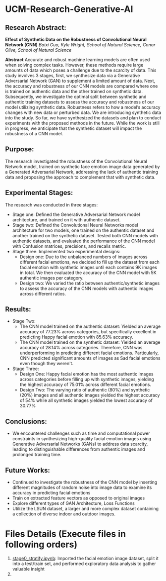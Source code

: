 # UCM-Research-Generative-AI
## Research Abstract:
**Effect of Synthetic Data on the Robustness of Convolutional Neural Network (CNN)**
*Baixi Guo, Kyle Wright, School of Natural Science, Conor Olive, School of Natural Science*

**Abstract**
Accurate and robust machine learning models are often used when solving complex tasks. However, these methods require large amounts of data which poses a challenge due to the scarcity of data. This study involves 3 stages, first, we synthesize data via a Generative Adversarial Network (GAN) to supplement a limited amount of data. Next, the accuracy and robustness of our CNN models are compared where one is trained on authentic data and the other trained on synthetic data. Subsequently, we investigate the optimal split between synthetic and authentic training datasets to assess the accuracy and robustness of our model utilizing synthetic data. Robustness refers to how a model’s accuracy changes with new data or perturbed data. We are introducing synthetic data into the study. So far, we have synthesized the datasets and plan to conduct experiments with the proposed methods in the future. While the work is still in progress, we anticipate that the synthetic dataset will impact the robustness of a CNN model.

## Purpose:
The research investigated the robustness of the Convolutional Neural Network model, trained on synthetic face emotion image data generated by a Generated Adversarial Network, addressing the lack of authentic training data and proposing the approach to complement that with synthetic data.

## Experimental Stages:
The research was conducted in three stages: 
- Stage one: Defined the Generative Adversarial Network model architecture, and trained on it with authentic dataset.
- Stage two: Defined the Convolutional Neural Networks model architecture for two models, one trained on the authentic dataset and another trained on the synthetic dataset. Tested both CNN models with authentic datasets, and evaluated the performance of the CNN model with Confusion matrices, precisions, and recalls metric.
- Stage three: Implemented two experimental designs:
  -  Design one: Due to the unbalanced numbers of images across different facial emotions, we decided to fill up the dataset from each facial emotion with synthetic images until each contains 9K images in total. We then evaluated the accuracy of the CNN model with 5K authentic images per category.
  -  Design two: We varied the ratio between authentic/synthetic images to assess the accuracy of the CNN models with authentic images across different ratios.

## Results:
- Stage Two:
  - The CNN model trained on the authentic dataset: Yielded an average accuracy of 77.23% across categories, but specifically excellent in predicting Happy facial emotion with 85.63% accuracy.
  - The CNN model trained on the synthetic dataset: Yielded an average accuracy of 28.14% across categories. Therefore, CNN was underperforming in predicting different facial emotions. Particularly, CNN predicted significant amounts of images as Sad facial emotions even though they weren't.
- Stage Three:
  - Design One: Happy facial emotion has the most authentic images across categories before filling up with synthetic images, yielding the highest accuracy of 75.01% across different facial emotions.
  - Design Two: The varying ratio of authentic (80%) and synthetic (20%) images and all authentic images yielded the highest accuracy of 54% while all synthetic images yielded the lowest accuracy of 30.77%
 
## Conclusions:
- We encountered challenges such as time and computational power constraints in synthesizing high-quality facial emotion images using Generative Adversarial Networks (GANs) to address data scarcity, leading to distinguishable differences from authentic images and prolonged training time.

## Future Works:
- Continued to investigate the robustness of the CNN model by inserting different magnitudes of random noise into image data to examine its accuracy in predicting facial emotions
- Train on extracted feature vectors as opposed to original images
- Explore different types of GAN Architecture, Loss Functions
- Utilize the LSUN dataset, a larger and more complex dataset containing a collection of diverse indoor and outdoor images.

# Files Details (Execute files in following orders)
1. [stage0_stratify.ipynb](/UCM-Research-Generative-AI/stage0_stratify.ipynb): Imported the facial emotion image dataset, split it into a test/train set, and performed exploratory data analysis to gather valuable insight
2. 
